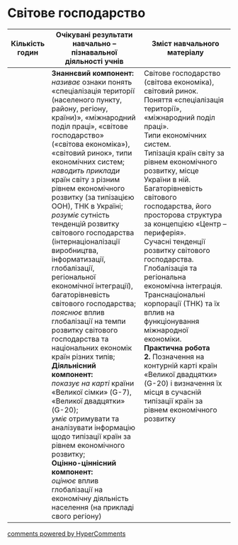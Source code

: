 <div id="hypercomments_widget" class="js-hypercomments-widget invisible"></div>

# Світове господарство

<table>
  <tr>
    <td width="10%" align="center"><b>Кількість годин</b></td>  
    <td width="45%" align="center"><b>Очікувані  результати  навчально – пізнавальної  діяльності  учнів</b></td>
    <td width="45%" align="center"><b>Зміст навчального матеріалу</b></td>
  </tr>
<tbody>
  <tr>
<td width="10%" style="vertical-align:top !important;"></td>
    <td width="45%" style="vertical-align:top !important;">
    <b>Знаннєвий компонент:</b><br>
    <i>називає</i> ознаки понять «спеціалізація території (населеного пункту, району, регіону, країни)», «міжнародний поділ праці», «світове господарство» («світова економіка»), «світовий ринок», типи економічних систем;<br>
    <i>наводить приклади</i> країн світу з різним рівнем економічного розвитку (за типізацією ООН), ТНК в Україні;<br>
    <i>розуміє</i> сутність тенденцій розвитку світового господарства (інтернаціоналізації виробництва, інформатизації, глобалізації, регіональної економічної інтеграції), багаторівневість світового господарства;<br>
    <i>пояснює</i> вплив глобалізації на темпи розвитку світового господарства та національних економік країн різних типів; <br>
    <b>Діяльнісний компонент:</b><br>
    <i>показує на карті</i> країни «Великої сімки» (G-7),  «Великої двадцятки» (G-20); <br>
    <i>уміє</i> отримувати та аналізувати інформацію щодо  типізації країн за рівнем економічного розвитку;<br>
    <b>Оцінно-ціннісний компонент:</b><br>
    <i>оцінює</i> вплив глобалізації на економічну діяльність населення (на прикладі свого регіону)
</td>
    <td width="45%" style="vertical-align:top !important;">
    Світове господарство (світова економіка), світовий ринок.<br>
    Поняття «спеціалізація території», «міжнародний поділ праці». <br>
    Типи економічних систем.<br>
    Типізація країн світу за рівнем економічного розвитку, місце України в ній.<br>
    Багаторівневість світового господарства, його просторова структура за концепцією «Центр – периферія».<br>
    Сучасні тенденції розвитку світового господарства. Глобалізація та регіональна економічна інтеграція. Транснаціональні корпорації (ТНК) та їх вплив на функціонування міжнародної економіки. <br>
    <b>Практична робота</b> <br>
    <b>2.</b> Позначення на контурній карті країн «Великої двадцятки» (G-20) і визначення їх місця в сучасній типізації країн за рівнем економічного розвитку
    </td>
  </tr>
</tbody>
</table>

<div class="js-hypercomments-container">
<a href="http://hypercomments.com" class="hc-link" title="comments widget">comments powered by HyperComments</a>
</div>